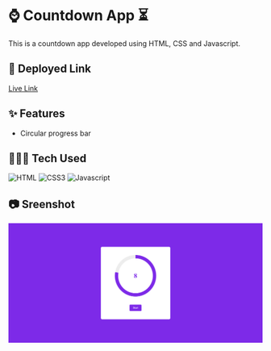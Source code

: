 # ⌚ Countdown App ⏳

This is a countdown app developed using HTML, CSS and Javascript.

## 🔗 Deployed Link

[Live Link](https://reversecounting.netlify.app/)

## ✨ Features

- Circular progress bar

## 👨🏻‍💻 Tech Used

![HTML](https://img.shields.io/badge/HTML5-E34F26?style=for-the-badge&logo=html5&logoColor=white) ![CSS3](https://img.shields.io/badge/css3-%231572B6.svg?style=for-the-badge&logo=css3&logoColor=white) ![Javascript](https://img.shields.io/badge/JavaScript-F7DF1E?style=for-the-badge&logo=javascript&logoColor=black)

## 📷 Sreenshot

![Music Player Screenshot](./Countdown%20Timer.png)
